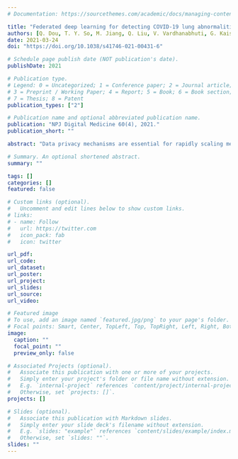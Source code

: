 ```yaml
---
# Documentation: https://sourcethemes.com/academic/docs/managing-content/

title: "Federated deep learning for detecting COVID-19 lung abnormalities in CT: A privacy-preserving multinational validation study."
authors: [Q. Dou, T. Y. So, M. Jiang, Q. Liu, V. Vardhanabhuti, G. Kaissis, Z. Li, W. Si, H. H. C. Lee, K. Yu, Z. Feng, L. Dong, E. Burian, F. Jungmann, R. Braren, M. Makowski, B. Kainz, D. Rueckert, B. Glocker, S. C. H. Yu, P. A. Heng,]
date: 2021-03-24
doi: "https://doi.org/10.1038/s41746-021-00431-6"

# Schedule page publish date (NOT publication's date).
publishDate: 2021

# Publication type.
# Legend: 0 = Uncategorized; 1 = Conference paper; 2 = Journal article;
# 3 = Preprint / Working Paper; 4 = Report; 5 = Book; 6 = Book section;
# 7 = Thesis; 8 = Patent
publication_types: ["2"]

# Publication name and optional abbreviated publication name.
publication: "NPJ Digital Medicine 60(4), 2021."
publication_short: ""

abstract: "Data privacy mechanisms are essential for rapidly scaling medical training databases to capture the heterogeneity of patient data distributions toward robust and generalizable machine learning systems. In the current COVID-19 pandemic, a major focus of artificial intelligence (AI) is interpreting chest CT, which can be readily used in the assessment and management of the disease. This paper demonstrates the feasibility of a federated learning method for detecting COVID-19 related CT abnormalities with external validation on patients from a multinational study. We recruited 132 patients from seven multinational different centers, with three internal hospitals from Hong Kong for training and testing, and four external, independent datasets from Mainland China and Germany, for validating model generalizability. We also conducted case studies on longitudinal scans for automated estimation of lesion burden for hospitalized COVID-19 patients. We explore the federated learning algorithms to develop a privacy-preserving AI model for COVID-19 medical image diagnosis with good generalization capability on unseen multinational datasets. Federated learning could provide an effective mechanism during pandemics to rapidly develop clinically useful AI across institutions and countries overcoming the burden of central aggregation of large amounts of sensitive data."

# Summary. An optional shortened abstract.
summary: ""

tags: []
categories: []
featured: false

# Custom links (optional).
#   Uncomment and edit lines below to show custom links.
# links:
# - name: Follow
#   url: https://twitter.com
#   icon_pack: fab
#   icon: twitter

url_pdf:
url_code:
url_dataset:
url_poster:
url_project:
url_slides:
url_source:
url_video:

# Featured image
# To use, add an image named `featured.jpg/png` to your page's folder. 
# Focal points: Smart, Center, TopLeft, Top, TopRight, Left, Right, BottomLeft, Bottom, BottomRight.
image:
  caption: ""
  focal_point: ""
  preview_only: false

# Associated Projects (optional).
#   Associate this publication with one or more of your projects.
#   Simply enter your project's folder or file name without extension.
#   E.g. `internal-project` references `content/project/internal-project/index.md`.
#   Otherwise, set `projects: []`.
projects: []

# Slides (optional).
#   Associate this publication with Markdown slides.
#   Simply enter your slide deck's filename without extension.
#   E.g. `slides: "example"` references `content/slides/example/index.md`.
#   Otherwise, set `slides: ""`.
slides: ""
---
```


